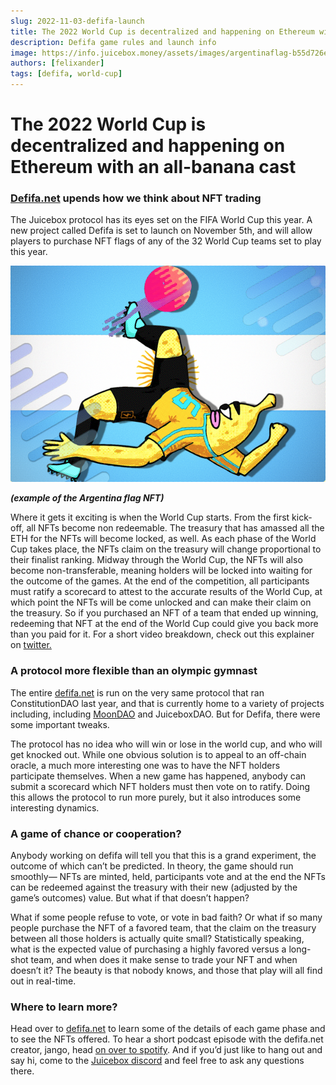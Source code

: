 ```yaml
---
slug: 2022-11-03-defifa-launch
title: The 2022 World Cup is decentralized and happening on Ethereum with an all-banana cast
description: Defifa game rules and launch info
image: https://info.juicebox.money/assets/images/argentinaflag-b55d726e0d643b82f6a9f359dddf9548.png
authors: [felixander]
tags: [defifa, world-cup]
---
```


# The 2022 World Cup is decentralized and happening on Ethereum with an all-banana cast

### [Defifa.net](http://Defifa.net) upends how we think about NFT trading

The Juicebox protocol has its eyes set on the FIFA World Cup this year. A new project called Defifa is set to launch on November 5th, and will allow players to purchase NFT flags of any of the 32 World Cup teams set to play this year.

![Argentina flag](argentinaflag.png)

***(example of the Argentina flag NFT)***

Where it gets it exciting is when the World Cup starts. From the first kick-off, all NFTs become non redeemable. The treasury that has amassed all the ETH for the NFTs will become locked, as well. As each phase of the World Cup takes place, the NFTs claim on the treasury will change proportional to their finalist ranking. Midway through the World Cup, the NFTs will also become non-transferable, meaning holders will be locked into waiting for the outcome of the games. At the end of the competition, all participants must ratify a scorecard to attest to the accurate results of the World Cup, at which point the NFTs will be come unlocked and can make their claim on the treasury. So if you purchased an NFT of a team that ended up winning, redeeming that NFT at the end of the World Cup could give you back more than you paid for it. For a short video breakdown, check out this explainer on [twitter.](https://twitter.com/Defifa420/status/1582431327730761728)

### A protocol more flexible than an olympic gymnast

The entire [defifa.net](http://defifa.net) is run on the very same protocol that ran ConstitutionDAO last year, and that is currently home to a variety of projects including, including [MoonDAO](https://www.moondao.com/) and JuiceboxDAO. But for Defifa, there were some important tweaks.

The protocol has no idea who will win or lose in the world cup, and who will get knocked out. While one obvious solution is to appeal to an off-chain oracle, a much more interesting one was to have the NFT holders participate themselves. When a new game has happened, anybody can submit a scorecard which NFT holders must then vote on to ratify. Doing this allows the protocol to run more purely, but it also introduces some interesting dynamics.

### A game of chance or cooperation?

Anybody working on defifa will tell you that this is a grand experiment, the outcome of which can’t be predicted. In theory, the game should run smoothly— NFTs are minted, held, participants vote and at the end the NFTs can be redeemed against the treasury with their new (adjusted by the game’s outcomes) value. But what if that doesn’t happen?

What if some people refuse to vote, or vote in bad faith? Or what if so many people purchase the NFT of a favored team, that the claim on the treasury between all those holders is actually quite small? Statistically speaking, what is the expected value of purchasing a highly favored versus a long-shot team, and when does it make sense to trade your NFT and when doesn’t it? The beauty is that nobody knows, and those that play will all find out in real-time.

### Where to learn more?

Head over to [defifa.net](http://defifa.net) to learn some of the details of each game phase and to see the NFTs offered. To hear a short podcast episode with the defifa.net creator, jango, head [on over to spotify](https://open.spotify.com/episode/5J7K0eyBUJJcTDFz4XRcAU?si=58b0713366524a7e). And if you’d just like to hang out and say hi, come to the [Juicebox discord](https://discord.gg/B7abR2TR) and feel free to ask any questions there.

